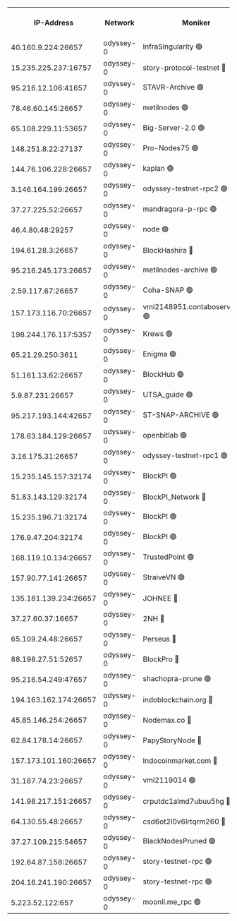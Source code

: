 


<table><tr><th>IP-Address</th><th>Network</th><th>Moniker</th><th>Latest Block Height</th><th>Earliest Block Height</th><th>Catching Up</th><th>Tx Index</th><th>Voting Power</th><th>Version</th><th>Scan Time</th></tr><tr><td>40.160.9.224:26657</td><td>odyssey-0</td><td>InfraSingularity 🟢</td><td>1986213</td><td>1</td><td>False</td><td>off</td><td>0</td><td>0.38.9</td><td>2025-01-14T14:19:05.414641613UTC</td></tr><tr><td>15.235.225.237:16757</td><td>odyssey-0</td><td>story-protocol-testnet 🔴</td><td>1986216</td><td>1</td><td>False</td><td>off</td><td>3391200007</td><td>0.38.9</td><td>2025-01-14T14:19:17.870143919UTC</td></tr><tr><td>95.216.12.106:41657</td><td>odyssey-0</td><td>STAVR-Archive 🟢</td><td>1974856</td><td>1</td><td>False</td><td>on</td><td>0</td><td>0.38.9</td><td>2025-01-14T14:19:20.355073246UTC</td></tr><tr><td>78.46.60.145:26657</td><td>odyssey-0</td><td>metilnodes 🟢</td><td>1986220</td><td>1</td><td>False</td><td>off</td><td>0</td><td>0.38.9</td><td>2025-01-14T14:19:33.615747174UTC</td></tr><tr><td>65.108.229.11:53657</td><td>odyssey-0</td><td>Big-Server-2.0 🟢</td><td>1986222</td><td>1</td><td>False</td><td>off</td><td>0</td><td>0.38.9</td><td>2025-01-14T14:19:37.137851597UTC</td></tr><tr><td>148.251.8.22:27137</td><td>odyssey-0</td><td>Pro-Nodes75 🟢</td><td>1986223</td><td>1</td><td>False</td><td>on</td><td>0</td><td>0.38.9</td><td>2025-01-14T14:19:42.052953776UTC</td></tr><tr><td>144.76.106.228:26657</td><td>odyssey-0</td><td>kaplan 🟢</td><td>1986228</td><td>1</td><td>False</td><td>off</td><td>0</td><td>0.38.9</td><td>2025-01-14T14:20:00.119543995UTC</td></tr><tr><td>3.146.164.199:26657</td><td>odyssey-0</td><td>odyssey-testnet-rpc2 🟢</td><td>1986228</td><td>1</td><td>False</td><td>off</td><td>0</td><td>0.38.9</td><td>2025-01-14T14:20:00.851144880UTC</td></tr><tr><td>37.27.225.52:26657</td><td>odyssey-0</td><td>mandragora-p-rpc 🟢</td><td>1986228</td><td>1</td><td>False</td><td>on</td><td>0</td><td>0.38.12</td><td>2025-01-14T14:20:03.277948280UTC</td></tr><tr><td>46.4.80.48:29257</td><td>odyssey-0</td><td>node 🟢</td><td>1986230</td><td>1</td><td>False</td><td>on</td><td>0</td><td>0.38.9</td><td>2025-01-14T14:20:09.050210991UTC</td></tr><tr><td>194.61.28.3:26657</td><td>odyssey-0</td><td>BlockHashira 🔴</td><td>1986233</td><td>1</td><td>False</td><td>off</td><td>3568418000</td><td>0.38.9</td><td>2025-01-14T14:20:18.747480710UTC</td></tr><tr><td>95.216.245.173:26657</td><td>odyssey-0</td><td>metilnodes-archive 🟢</td><td>1986235</td><td>1</td><td>False</td><td>on</td><td>0</td><td>0.38.9</td><td>2025-01-14T14:20:28.017541049UTC</td></tr><tr><td>2.59.117.67:26657</td><td>odyssey-0</td><td>Coha-SNAP 🟢</td><td>1986236</td><td>1</td><td>False</td><td>off</td><td>0</td><td>0.38.9</td><td>2025-01-14T14:20:33.107243488UTC</td></tr><tr><td>157.173.116.70:26657</td><td>odyssey-0</td><td>vmi2148951.contaboserver.net 🟢</td><td>1986238</td><td>1</td><td>False</td><td>off</td><td>0</td><td>0.38.9</td><td>2025-01-14T14:20:42.236045145UTC</td></tr><tr><td>198.244.176.117:5357</td><td>odyssey-0</td><td>Krews 🟢</td><td>1986240</td><td>1</td><td>False</td><td>off</td><td>0</td><td>0.38.9</td><td>2025-01-14T14:20:48.746755710UTC</td></tr><tr><td>65.21.29.250:3611</td><td>odyssey-0</td><td>Enigma 🟢</td><td>1986245</td><td>1</td><td>False</td><td>on</td><td>0</td><td>0.38.9</td><td>2025-01-14T14:21:05.377141752UTC</td></tr><tr><td>51.161.13.62:26657</td><td>odyssey-0</td><td>BlockHub 🟢</td><td>1986249</td><td>1</td><td>False</td><td>off</td><td>0</td><td>0.38.9</td><td>2025-01-14T14:21:21.052933789UTC</td></tr><tr><td>5.9.87.231:26657</td><td>odyssey-0</td><td>UTSA_guide 🟢</td><td>1986250</td><td>1</td><td>False</td><td>on</td><td>0</td><td>0.38.9</td><td>2025-01-14T14:21:24.079103930UTC</td></tr><tr><td>95.217.193.144:42657</td><td>odyssey-0</td><td>ST-SNAP-ARCHIVE 🟢</td><td>1986254</td><td>1</td><td>False</td><td>on</td><td>0</td><td>0.38.9</td><td>2025-01-14T14:21:38.083702730UTC</td></tr><tr><td>178.63.184.129:26657</td><td>odyssey-0</td><td>openbitlab 🟢</td><td>1986258</td><td>1</td><td>False</td><td>on</td><td>0</td><td>0.38.9</td><td>2025-01-14T14:21:53.598029172UTC</td></tr><tr><td>3.16.175.31:26657</td><td>odyssey-0</td><td>odyssey-testnet-rpc1 🟢</td><td>1986259</td><td>1</td><td>False</td><td>off</td><td>0</td><td>0.38.9</td><td>2025-01-14T14:21:58.713233575UTC</td></tr><tr><td>15.235.145.157:32174</td><td>odyssey-0</td><td>BlockPI 🟢</td><td>1986217</td><td>109001</td><td>False</td><td>off</td><td>0</td><td>0.38.9</td><td>2025-01-14T14:19:19.264316595UTC</td></tr><tr><td>51.83.143.129:32174</td><td>odyssey-0</td><td>BlockPI_Network 🔴</td><td>1986230</td><td>109001</td><td>False</td><td>off</td><td>3903276013</td><td>0.38.9</td><td>2025-01-14T14:20:07.785748406UTC</td></tr><tr><td>15.235.196.71:32174</td><td>odyssey-0</td><td>BlockPI 🟢</td><td>1986244</td><td>109001</td><td>False</td><td>off</td><td>0</td><td>0.38.9</td><td>2025-01-14T14:21:02.363540647UTC</td></tr><tr><td>176.9.47.204:32174</td><td>odyssey-0</td><td>BlockPI 🟢</td><td>1986248</td><td>109001</td><td>False</td><td>off</td><td>0</td><td>0.38.9</td><td>2025-01-14T14:21:14.903974539UTC</td></tr><tr><td>168.119.10.134:26657</td><td>odyssey-0</td><td>TrustedPoint 🟢</td><td>1986258</td><td>339001</td><td>False</td><td>off</td><td>0</td><td>0.38.9</td><td>2025-01-14T14:21:55.963892179UTC</td></tr><tr><td>157.90.77.141:26657</td><td>odyssey-0</td><td>StraiveVN 🟢</td><td>1986230</td><td>342001</td><td>False</td><td>off</td><td>0</td><td>0.38.9</td><td>2025-01-14T14:20:08.719618279UTC</td></tr><tr><td>135.181.139.234:26657</td><td>odyssey-0</td><td>JOHNEE 🔴</td><td>1986248</td><td>351001</td><td>False</td><td>on</td><td>3316449000</td><td>0.38.9</td><td>2025-01-14T14:21:18.373993699UTC</td></tr><tr><td>37.27.60.37:16657</td><td>odyssey-0</td><td>2NH 🔴</td><td>1986243</td><td>395001</td><td>False</td><td>off</td><td>4140804052</td><td>0.38.9</td><td>2025-01-14T14:20:57.284273642UTC</td></tr><tr><td>65.109.24.48:26657</td><td>odyssey-0</td><td>Perseus 🔴</td><td>1986245</td><td>431001</td><td>False</td><td>off</td><td>24943000</td><td>0.38.9</td><td>2025-01-14T14:21:05.745283134UTC</td></tr><tr><td>88.198.27.51:52657</td><td>odyssey-0</td><td>BlockPro 🔴</td><td>1986217</td><td>507001</td><td>False</td><td>off</td><td>3220192111</td><td>0.38.9</td><td>2025-01-14T14:19:20.615970252UTC</td></tr><tr><td>95.216.54.249:47657</td><td>odyssey-0</td><td>shachopra-prune 🟢</td><td>1986247</td><td>531001</td><td>False</td><td>off</td><td>0</td><td>0.38.9</td><td>2025-01-14T14:21:12.213996274UTC</td></tr><tr><td>194.163.162.174:26657</td><td>odyssey-0</td><td>indoblockchain.org 🔴</td><td>1986213</td><td>1023001</td><td>False</td><td>off</td><td>3864325583</td><td>0.38.9</td><td>2025-01-14T14:19:06.418230151UTC</td></tr><tr><td>45.85.146.254:26657</td><td>odyssey-0</td><td>Nodemax.co 🔴</td><td>1986216</td><td>1023001</td><td>False</td><td>off</td><td>3788549800</td><td>0.38.9</td><td>2025-01-14T14:19:18.195716980UTC</td></tr><tr><td>62.84.178.14:26657</td><td>odyssey-0</td><td>PapyStoryNode 🔴</td><td>1986247</td><td>1023001</td><td>False</td><td>off</td><td>3822304008</td><td>0.38.9</td><td>2025-01-14T14:21:15.274862933UTC</td></tr><tr><td>157.173.101.160:26657</td><td>odyssey-0</td><td>Indocoinmarket.com 🔴</td><td>1986252</td><td>1023001</td><td>False</td><td>off</td><td>3348229577</td><td>0.38.9</td><td>2025-01-14T14:21:31.284826483UTC</td></tr><tr><td>31.187.74.23:26657</td><td>odyssey-0</td><td>vmi2119014 🟢</td><td>1180904</td><td>1140001</td><td>False</td><td>off</td><td>0</td><td>0.38.9</td><td>2025-01-14T14:21:14.606489802UTC</td></tr><tr><td>141.98.217.151:26657</td><td>odyssey-0</td><td>crputdc1almd7ubuu5hg 🔴</td><td>1986232</td><td>1146001</td><td>False</td><td>off</td><td>4308113006</td><td>0.38.9</td><td>2025-01-14T14:20:16.358558601UTC</td></tr><tr><td>64.130.55.48:26657</td><td>odyssey-0</td><td>csd6ot2l0v6lrtqrm260 🔴</td><td>1986223</td><td>1149001</td><td>False</td><td>off</td><td>4106342000</td><td>0.38.9</td><td>2025-01-14T14:19:42.355975452UTC</td></tr><tr><td>37.27.109.215:54657</td><td>odyssey-0</td><td>BlackNodesPruned 🟢</td><td>1986221</td><td>1163001</td><td>False</td><td>on</td><td>0</td><td>0.38.9</td><td>2025-01-14T14:19:36.009264654UTC</td></tr><tr><td>192.64.87.158:26657</td><td>odyssey-0</td><td>story-testnet-rpc 🟢</td><td>1986230</td><td>1629001</td><td>False</td><td>off</td><td>0</td><td>0.38.9</td><td>2025-01-14T14:20:08.420718249UTC</td></tr><tr><td>204.16.241.190:26657</td><td>odyssey-0</td><td>story-testnet-rpc 🟢</td><td>1986248</td><td>1629001</td><td>False</td><td>off</td><td>0</td><td>0.38.9</td><td>2025-01-14T14:21:15.929381794UTC</td></tr><tr><td>5.223.52.122:657</td><td>odyssey-0</td><td>moonli.me_rpc 🟢</td><td>1986254</td><td>1637001</td><td>False</td><td>off</td><td>0</td><td>0.38.9</td><td>2025-01-14T14:21:39.010969421UTC</td></tr></table>